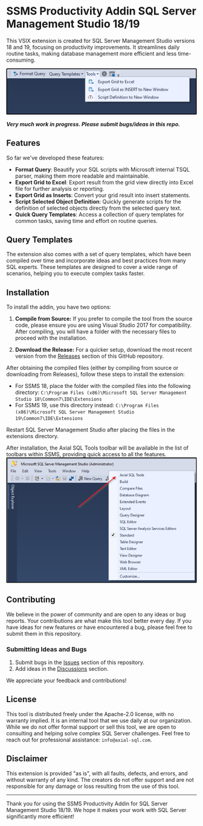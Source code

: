 # SSMS Productivity Addin SQL Server Management Studio 18/19

This VSIX extension is created for SQL Server Management Studio versions 18 and 19, focusing on productivity improvements. 
It streamlines daily routine tasks, making database management more efficient and less time-consuming.

<img src="https://github.com/Axial-SQL/AxialSqlTools/blob/main/pics/main.png?raw=true"/>

***Very much work in progress. Please submit bugs/ideas in this repo.***

## Features

So far we've developed these features:

- **Format Query**: Beautify your SQL scripts with Microsoft internal TSQL parser, making them more readable and maintainable.
- **Export Grid to Excel**: Export result from the grid view directly into Excel file for further analysis or reporting.
- **Export Grid as Inserts**: Convert your grid result into insert statements.
- **Script Selected Object Definition**: Quickly generate scripts for the definition of selected objects directly from the selected query text.
- **Quick Query Templates**: Access a collection of query templates for common tasks, saving time and effort on routine queries.

## Query Templates

The extension also comes with a set of query templates, which have been compiled over time and incorporate ideas and best practices from many SQL experts. 
These templates are designed to cover a wide range of scenarios, helping you to execute complex tasks faster.

## Installation

To install the addin, you have two options:

1. **Compile from Source:** If you prefer to compile the tool from the source code, please ensure you are using Visual Studio 2017 for compatibility. After compiling, you will have a folder with the necessary files to proceed with the installation.

2. **Download the Release:** For a quicker setup, download the most recent version from the [Releases](https://github.com/Axial-SQL/AxialSqlTools/releases) section of this GitHub repository.


After obtaining the compiled files (either by compiling from source or downloading from Releases), follow these steps to install the extension:

- For SSMS 18, place the folder with the compiled files into the following directory:
`C:\Program Files (x86)\Microsoft SQL Server Management Studio 18\Common7\IDE\Extensions` 
- For SSMS 19, use this directory instead:
`C:\Program Files (x86)\Microsoft SQL Server Management Studio 19\Common7\IDE\Extensions`

Restart SQL Server Management Studio after placing the files in the extensions directory.

After installation, the Axial SQL Tools toolbar will be available in the list of toolbars within SSMS, providing quick access to all the features.<br/>
<img src="https://github.com/Axial-SQL/AxialSqlTools/blob/main/pics/toolbar.png?raw=true"/>

## Contributing

We believe in the power of community and are open to any ideas or bug reports. 
Your contributions are what make this tool better every day. 
If you have ideas for new features or have encountered a bug, please feel free to submit them in this repository.

### Submitting Ideas and Bugs

1. Submit bugs in the [Issues](https://github.com/Axial-SQL/AxialSqlTools/issues) section of this repository.
2. Add ideas in the [Discussions](https://github.com/Axial-SQL/AxialSqlTools/discussions) section.

We appreciate your feedback and contributions!

## License
This tool is distributed freely under the Apache-2.0 license, with no warranty implied. 
It is an internal tool that we use daily at our organization. 
While we do not offer formal support or sell this tool, we are open to consulting and helping solve complex SQL Server challenges. 
Feel free to reach out for professional assistance: `info@axial-sql.com`.

## Disclaimer
This extension is provided "as is", with all faults, defects, and errors, and without warranty of any kind. 
The creators do not offer support and are not responsible for any damage or loss resulting from the use of this tool.


---

Thank you for using the SSMS Productivity Addin for SQL Server Management Studio 18/19. 
We hope it makes your work with SQL Server significantly more efficient!